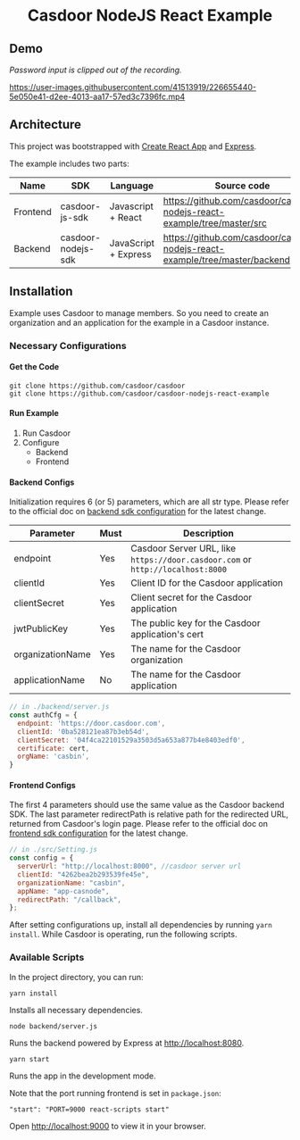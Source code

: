 <h1 align="center" style="border-bottom: none;">Casdoor NodeJS React Example</h1>

## Demo

*Password input is clipped out of the recording.*

<!-- ![react-express-illustration.gif](public/react-express-illustration.gif) -->
https://user-images.githubusercontent.com/41513919/226655440-5e050e41-d2ee-4013-aa17-57ed3c7396fc.mp4

## Architecture

This project was bootstrapped with [Create React App](https://github.com/facebook/create-react-app) and [Express](https://expressjs.com/).

The example includes two parts:

Name     | SDK                | Language             | Source code
----------|--------------------|----------------------|----
 Frontend | casdoor-js-sdk     | Javascript + React   | https://github.com/casdoor/casdoor-nodejs-react-example/tree/master/src 
 Backend  | casdoor-nodejs-sdk | JavaScript + Express | https://github.com/casdoor/casdoor-nodejs-react-example/tree/master/backend 

## Installation

Example uses Casdoor to manage members. So you need to create an organization and an application for the example in a Casdoor instance.

### Necessary Configurations

#### Get the Code

```shell
git clone https://github.com/casdoor/casdoor
git clone https://github.com/casdoor/casdoor-nodejs-react-example
```

#### Run Example

1. Run Casdoor
2. Configure
   - Backend
   - Frontend

#### Backend Configs

Initialization requires 6 (or 5) parameters, which are all str type. Please refer to the official doc on [backend sdk configuration](https://casdoor.org/docs/how-to-connect/sdk#1-backend-sdk-configuration) for the latest change.

| Parameter        | Must | Description                                                                   |
|------------------|------|-------------------------------------------------------------------------------|
| endpoint         | Yes  | Casdoor Server URL, like `https://door.casdoor.com` or `http://localhost:8000` |
| clientId         | Yes  | Client ID for the Casdoor application                                         |
| clientSecret     | Yes  | Client secret for the Casdoor application                                     |
| jwtPublicKey     | Yes  | The public key for the Casdoor application's cert                             |
| organizationName | Yes  | The name for the Casdoor organization                                         |
| applicationName  | No   | The name for the Casdoor application                                          |

```js
// in ./backend/server.js
const authCfg = {
  endpoint: 'https://door.casdoor.com',
  clientId: '0ba528121ea87b3eb54d',
  clientSecret: '04f4ca22101529a3503d5a653a877b4e8403edf0',
  certificate: cert,
  orgName: 'casbin',
}
```

#### Frontend Configs

The first 4 parameters should use the same value as the Casdoor backend SDK. The last parameter redirectPath is relative path for the redirected URL, returned from Casdoor's login page. Please refer to the official doc on [frontend sdk configuration](https://casdoor.org/docs/how-to-connect/sdk#2-frontend-configuration) for the latest change.

```js
// in ./src/Setting.js
const config = {
  serverUrl: "http://localhost:8000", //casdoor server url
  clientId: "4262bea2b293539fe45e",
  organizationName: "casbin",
  appName: "app-casnode",
  redirectPath: "/callback",
};
```

After setting configurations up, install all dependencies by running `yarn install`. While Casdoor is operating, run the following scripts.

### Available Scripts

In the project directory, you can run:

```shell
yarn install
```

Installs all necessary dependencies.

```shell
node backend/server.js
```

Runs the backend powered by Express at [http://localhost:8080](http://localhost:8080).

```shell
yarn start
```

Runs the app in the development mode.

Note that the port running frontend is set in `package.json`:

`"start": "PORT=9000 react-scripts start"`

Open [http://localhost:9000](http://localhost:9000) to view it in your browser.
